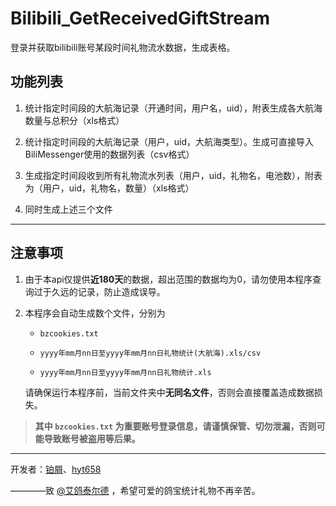 # Bilibili_GetReceivedGiftStream

 登录并获取bilibili账号某段时间礼物流水数据，生成表格。


## 功能列表

1. 统计指定时间段的大航海记录（开通时间，用户名，uid），附表生成各大航海数量与总积分（xls格式）

1. 统计指定时间段的大航海记录（用户，uid，大航海类型）。生成可直接导入BiliMessenger使用的数据列表（csv格式）

1. 生成指定时间段收到所有礼物流水列表（用户，uid，礼物名，电池数），附表为（用户，uid，礼物名，数量）（xls格式）

1. 同时生成上述三个文件

*********************************

## 注意事项

1. 由于本api仅提供**近180天**的数据，超出范围的数据均为0，请勿使用本程序查询过于久远的记录，防止造成误导。

1. 本程序会自动生成数个文件，分别为

    - `bzcookies.txt`

    - `yyyy年mm月nn日至yyyy年mm月nn日礼物统计(大航海).xls/csv` 

    - `yyyy年mm月nn日至yyyy年mm月nn日礼物统计.xls`

    请确保运行本程序前，当前文件夹中**无同名文件**，否则会直接覆盖造成数据损失。

> **其中 `bzcookies.txt` 为重要账号登录信息，请谨慎保管、切勿泄漏，否则可能导致账号被盗用等后果。**

****************************************

开发者：[铂屑](https://github.com/boxie123)、[hyt658](https://github.com/hyt658)

————致 [@艾鸽泰尔德](https://space.bilibili.com/1485569) ，希望可爱的鸽宝统计礼物不再辛苦。

